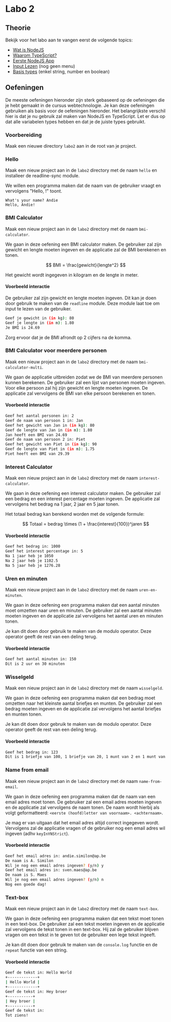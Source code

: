 # Labo 2

## Theorie

Bekijk voor het labo aan te vangen eerst de volgende topics:

* [Wat is NodeJS](../nodejs-+-typescript/wat-is-nodejs.md)
* [Waarom TypeScript?](../nodejs-+-typescript/waarom-typescript.md)
* [Eerste NodeJS App](../nodejs-+-typescript/projectmaken.md)
* [Input Lezen](../nodejs-+-typescript/input-lezen.md) (nog geen menu)
* [Basis types](../nodejs-+-typescript/type-systeem/basic-types.md) (enkel string, number en boolean)

## Oefeningen

De meeste oefeningen hieronder zijn sterk gebaseerd op de oefeningen die je hebt gemaakt in de cursus webtechnologie. Je kan deze oefeningen gebruiken als basis voor de oefeningen hieronder. Het belangrijkste verschil hier is dat je nu gebruik zal maken van NodeJS en TypeScript. Let er dus op dat alle variabelen types hebben en dat je de juiste types gebruikt.

### Voorbereiding

Maak een nieuwe directory `labo2` aan in de root van je project.

### Hello

Maak een nieuw project aan in de `labo2` directory met de naam `hello` en installeer de readline-sync module.

We willen een programma maken dat de naam van de gebruiker vraagt en vervolgens "Hello, <naam>!" toont. 

```
What's your name? Andie
Hello, Andie!
```

### BMI Calculator

Maak een nieuw project aan in de `labo2` directory met de naam `bmi-calculator`.

We gaan in deze oefening een BMI calculator maken. De gebruiker zal zijn gewicht en lengte moeten ingeven en de applicatie zal de BMI berekenen en tonen.

$$
BMI = \frac{gewicht}{lengte^2}
$$

Het gewicht wordt ingegeven in kilogram en de lengte in meter.

#### Voorbeeld interactie

De gebruiker zal zijn gewicht en lengte moeten ingeven. Dit kan je doen door gebruik te maken van de `readline` module. Deze module laat toe om input te lezen van de gebruiker.

```bash
Geef je gewicht in (in kg): 80
Geef je lengte in (in m): 1.80
Je BMI is 24.69
```

Zorg ervoor dat je de BMI afrondt op 2 cijfers na de komma.

### BMI Calculator voor meerdere personen

Maak een nieuw project aan in de `labo2` directory met de naam `bmi-calculator-multi`.

We gaan de applicatie uitbreiden zodat we de BMI van meerdere personen kunnen berekenen. De gebruiker zal een lijst van personen moeten ingeven. Voor elke persoon zal hij zijn gewicht en lengte moeten ingeven. De applicatie zal vervolgens de BMI van elke persoon berekenen en tonen.

#### Voorbeeld interactie

```bash
Geef het aantal personen in: 2
Geef de naam van persoon 1 in: Jan
Geef het gewicht van Jan in (in kg): 80
Geef de lengte van Jan in (in m): 1.80
Jan heeft een BMI van 24.69
Geef de naam van persoon 2 in: Piet
Geef het gewicht van Piet in (in kg): 90
Geef de lengte van Piet in (in m): 1.75
Piet heeft een BMI van 29.39
```

### Interest Calculator

Maak een nieuw project aan in de `labo2` directory met de naam `interest-calculator`.

We gaan in deze oefening een interest calculator maken. De gebruiker zal een bedrag en een interest percentage moeten ingeven. De applicatie zal vervolgens het bedrag na 1 jaar, 2 jaar en 5 jaar tonen.

Het totaal bedrag kan berekend worden met de volgende formule:

$$
Totaal = bedrag \times (1 + \frac{interest}{100})^jaren
$$

#### Voorbeeld interactie

```bash
Geef het bedrag in: 1000
Geef het interest percentage in: 5
Na 1 jaar heb je 1050
Na 2 jaar heb je 1102.5
Na 5 jaar heb je 1276.28
```

### Uren en minuten

Maak een nieuw project aan in de `labo2` directory met de naam `uren-en-minuten`.

We gaan in deze oefening een programma maken dat een aantal minuten moet omzetten naar uren en minuten. De gebruiker zal een aantal minuten moeten ingeven en de applicatie zal vervolgens het aantal uren en minuten tonen.

Je kan dit doen door gebruik te maken van de modulo operator. Deze operator geeft de rest van een deling terug.

#### Voorbeeld interactie

```bash
Geef het aantal minuten in: 150
Dit is 2 uur en 30 minuten
```

### Wisselgeld

Maak een nieuw project aan in de `labo2` directory met de naam `wisselgeld`.

We gaan in deze oefening een programma maken dat een bedrag moet omzetten naar het kleinste aantal briefjes en munten. De gebruiker zal een bedrag moeten ingeven en de applicatie zal vervolgens het aantal briefjes en munten tonen.

Je kan dit doen door gebruik te maken van de modulo operator. Deze operator geeft de rest van een deling terug.

#### Voorbeeld interactie

```bash
Geef het bedrag in: 123
Dit is 1 briefje van 100, 1 briefje van 20, 1 munt van 2 en 1 munt van 1
```

### Name from email

Maak een nieuw project aan in de `labo2` directory met de naam `name-from-email`.

We gaan in deze oefening een programma maken dat de naam van een email adres moet tonen. De gebruiker zal een email adres moeten ingeven en de applicatie zal vervolgens de naam tonen. De naam wordt hierbij als volgt geformatteerd: `<eerste (hoofd)letter van voornaam>. <achternaam>`.

Je mag er van uitgaan dat het email adres altijd correct ingegeven wordt. Vervolgens zal de applicatie vragen of de gebruiker nog een email adres wil ingeven (adhv `keyInYNStrict`).

#### Voorbeeld interactie

```bash
Geef het email adres in: andie.similon@ap.be
De naam is A. Similon
Wil je nog een email adres ingeven? (y/n) y
Geef het email adres in: sven.maes@ap.be
De naam is S. Maes
Wil je nog een email adres ingeven? (y/n) n
Nog een goede dag!
```

### Text-box

Maak een nieuw project aan in de `labo2` directory met de naam `text-box`.

We gaan in deze oefening een programma maken dat een tekst moet tonen in een text-box. De gebruiker zal een tekst moeten ingeven en de applicatie zal vervolgens de tekst tonen in een text-box. Hij zal de gebruiker blijven vragen om een tekst in te geven tot de gebruiker een lege tekst ingeeft.

Je kan dit doen door gebruik te maken van de `console.log` functie en de `repeat` functie van een string.

#### Voorbeeld interactie

```bash
Geef de tekst in: Hello World
+-------------+
| Hello World |
+-------------+
Geef de tekst in: Hey broer
+-----------+
| Hey broer |
+-----------+
Geef de tekst in: 
Tot ziens!
```
